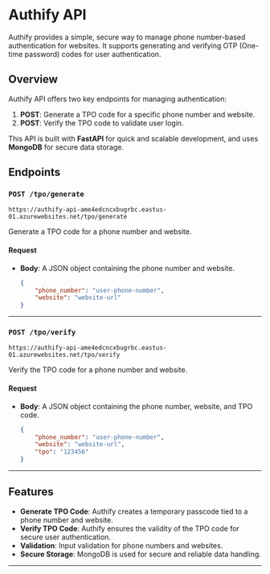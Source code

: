# Authify API

Authify provides a simple, secure way to manage phone number-based authentication for websites. It supports generating and verifying OTP (One-time password) codes for user authentication.

## Overview

Authify API offers two key endpoints for managing authentication:
1. **POST**: Generate a TPO code for a specific phone number and website.
2. **POST**: Verify the TPO code to validate user login.

This API is built with **FastAPI** for quick and scalable development, and uses **MongoDB** for secure data storage.

## Endpoints

### `POST /tpo/generate`
```
https://authify-api-ame4edcncxbugrbc.eastus-01.azurewebsites.net/tpo/generate
```

Generate a TPO code for a phone number and website.

#### Request
- **Body**: A JSON object containing the phone number and website.
    ```json
    {
        "phone_number": "user-phone-number",
        "website": "website-url"
    }
    ```

---

### `POST /tpo/verify`
```
https://authify-api-ame4edcncxbugrbc.eastus-01.azurewebsites.net/tpo/verify
```
Verify the TPO code for a phone number and website.

#### Request
- **Body**: A JSON object containing the phone number, website, and TPO code.
    ```json
    {
        "phone_number": "user-phone-number",
        "website": "website-url",
        "tpo": "123456"
    }
    ```

---

## Features
- **Generate TPO Code**: Authify creates a temporary passcode tied to a phone number and website.
- **Verify TPO Code**: Authify ensures the validity of the TPO code for secure user authentication.
- **Validation**: Input validation for phone numbers and websites.
- **Secure Storage**: MongoDB is used for secure and reliable data handling.

---

